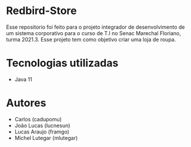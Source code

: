 # Redbird-Store
Esse repositorio foi feito para o projeto integrador de desenvolvimento de um sistema corporativo para o curso de T.I no Senac Marechal Floriano, turma 2021.3. Esse projeto tem como objetivo criar uma loja de roupa.

# Tecnologias utilizadas
- Java 11

# Autores
- Carlos (cadupomu)
- João Lucas (lucnesun)
- Lucas Araujo (framgo)
- Michel Lutegar (mlutegar)
